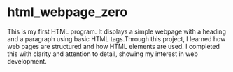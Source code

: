 # html_webpage_zero
 This is my first HTML program. It displays a simple webpage with a heading and a paragraph using basic HTML tags.Through this project, I learned how web pages are structured and how HTML elements are used. I completed this with clarity and attention to detail, showing my interest in web development.     
